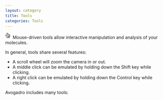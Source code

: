 ```yaml
---
layout: category
title: Tools
categories: Tools
---
```



![](/images/Manipulate.png) Mouse-driven tools allow interactive manipulation and analysis of your molecules.

In general, tools share several features:

*   A scroll wheel will zoom the camera in or out.
*   A middle click can be emulated by holding down the Shift key while clicking.
*   A right click can be emulated by holding down the Control key while clicking.

Avogadro includes many tools:
